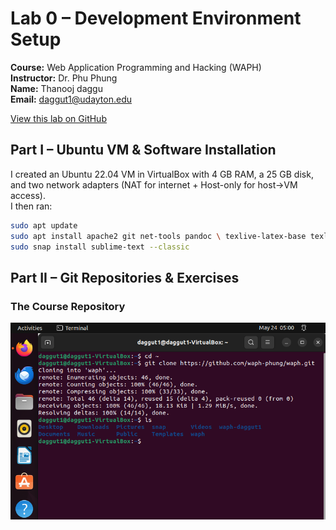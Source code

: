 # Lab 0 – Development Environment Setup

**Course:** Web Application Programming and Hacking (WAPH)  
**Instructor:** Dr. Phu Phung  
**Name:** Thanooj daggu  
**Email:** daggut1@udayton.edu  


[View this lab on GitHub](https://github.com/daggut1/waph-daggut1/tree/main/labs/lab0)

## Part I – Ubuntu VM & Software Installation

I created an Ubuntu 22.04 VM in VirtualBox with 4 GB RAM, a 25 GB disk, and two network adapters (NAT for internet + Host-only for host→VM access).  
I then ran:
```bash
sudo apt update
sudo apt install apache2 git net-tools pandoc \ texlive-latex-base texlive-latex-extra texlive-fonts-extra
sudo snap install sublime-text --classic
```

## Part II – Git Repositories & Exercises

### The Course Repository
![Cloned course repo](clone_course_repo.png)


